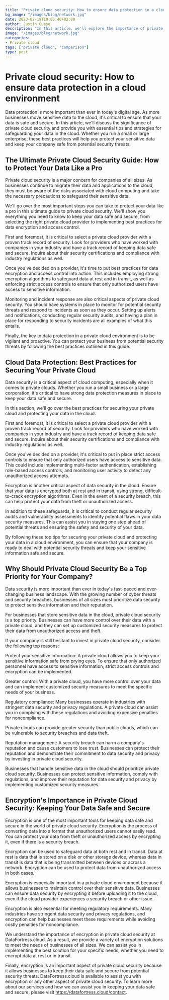 ```yaml
---
title: "Private cloud security: How to ensure data protection in a cloud environment?"
bg_image: "/images/blog/network.jpg"
date: 2023-02-19T10:05:46+02:00
author: Justin Guese
description: "In this article, we'll explore the importance of private cloud security and provide you with essential tips and strategies for protecting your data in a cloud environment."
image: "/images/blog/network.jpg"
categories:
- Private cloud
tags: ["private cloud", "comparison"]
type: post
---
```


# Private cloud security: How to ensure data protection in a cloud environment

Data protection is more important than ever in today's digital age. As more businesses move sensitive data to the cloud, it's critical to ensure that your data is safe and secure. In this article, we'll discuss the significance of private cloud security and provide you with essential tips and strategies for safeguarding your data in the cloud. Whether you run a small or large enterprise, these best practices will help you protect your sensitive data and keep your company safe from potential security threats.

## The Ultimate Private Cloud Security Guide: How to Protect Your Data Like a Pro

Private cloud security is a major concern for companies of all sizes. As businesses continue to migrate their data and applications to the cloud, they must be aware of the risks associated with cloud computing and take the necessary precautions to safeguard their sensitive data.

We'll go over the most important steps you can take to protect your data like a pro in this ultimate guide to private cloud security. We'll show you everything you need to know to keep your data safe and secure, from selecting the right private cloud provider to implementing best practices for data encryption and access control.

First and foremost, it is critical to select a private cloud provider with a proven track record of security. Look for providers who have worked with companies in your industry and have a track record of keeping data safe and secure. Inquire about their security certifications and compliance with industry regulations as well.

Once you've decided on a provider, it's time to put best practices for data encryption and access control into action. This includes employing strong encryption algorithms to safeguard data at rest and in transit, as well as enforcing strict access controls to ensure that only authorized users have access to sensitive information.

Monitoring and incident response are also critical aspects of private cloud security. You should have systems in place to monitor for potential security threats and respond to incidents as soon as they occur. Setting up alerts and notifications, conducting regular security audits, and having a plan in place for responding to security incidents are all examples of what this entails.

Finally, the key to data protection in a private cloud environment is to be vigilant and proactive. You can protect your business from potential security threats by following the best practices outlined in this guide.

## Cloud Data Protection: Best Practices for Securing Your Private Cloud

Data security is a critical aspect of cloud computing, especially when it comes to private clouds. Whether you run a small business or a large corporation, it's critical to have strong data protection measures in place to keep your data safe and secure.

In this section, we'll go over the best practices for securing your private cloud and protecting your data in the cloud.

First and foremost, it is critical to select a private cloud provider with a proven track record of security. Look for providers who have worked with companies in your industry and have a track record of keeping data safe and secure. Inquire about their security certifications and compliance with industry regulations as well.

Once you've decided on a provider, it's critical to put in place strict access controls to ensure that only authorized users have access to sensitive data. This could include implementing multi-factor authentication, establishing role-based access controls, and monitoring user activity to detect any unauthorized access attempts.

Encryption is another critical aspect of data security in the cloud. Ensure that your data is encrypted both at rest and in transit, using strong, difficult-to-crack encryption algorithms. Even in the event of a security breach, this can help protect your data from theft or unauthorized access.

In addition to these safeguards, it is critical to conduct regular security audits and vulnerability assessments to identify potential flaws in your data security measures. This can assist you in staying one step ahead of potential threats and ensuring the safety and security of your data.

By following these top tips for securing your private cloud and protecting your data in a cloud environment, you can ensure that your company is ready to deal with potential security threats and keep your sensitive information safe and secure.

## Why Should Private Cloud Security Be a Top Priority for Your Company?

Data security is more important than ever in today's fast-paced and ever-changing business landscape. With the growing number of cyber threats and security breaches, businesses of all sizes must prioritize data security to protect sensitive information and their reputation.

For businesses that store sensitive data in the cloud, private cloud security is a top priority. Businesses can have more control over their data with a private cloud, and they can set up customized security measures to protect their data from unauthorized access and theft.

If your company is still hesitant to invest in private cloud security, consider the following top reasons:

Protect your sensitive information: A private cloud allows you to keep your sensitive information safe from prying eyes. To ensure that only authorized personnel have access to sensitive information, strict access controls and encryption can be implemented.

Greater control: With a private cloud, you have more control over your data and can implement customized security measures to meet the specific needs of your business.

Regulatory compliance: Many businesses operate in industries with stringent data security and privacy regulations. A private cloud can assist you in complying with these regulations and avoiding expensive penalties for noncompliance.

Private clouds can provide greater security than public clouds, which can be vulnerable to security breaches and data theft.

Reputation management: A security breach can harm a company's reputation and cause customers to lose trust. Businesses can protect their reputation and demonstrate their commitment to data security and privacy by investing in private cloud security.

Businesses that handle sensitive data in the cloud should prioritize private cloud security. Businesses can protect sensitive information, comply with regulations, and improve their reputation for data security and privacy by implementing customized security measures.

## Encryption's Importance in Private Cloud Security: Keeping Your Data Safe and Secure

Encryption is one of the most important tools for keeping data safe and secure in the world of private cloud security. Encryption is the process of converting data into a format that unauthorized users cannot easily read. You can protect your data from theft or unauthorized access by encrypting it, even if there is a security breach.

Encryption can be used to safeguard data at both rest and in transit. Data at rest is data that is stored on a disk or other storage device, whereas data in transit is data that is being transmitted between devices or across a network. Encryption can be used to protect data from unauthorized access in both cases.

Encryption is especially important in a private cloud environment because it allows businesses to maintain control over their sensitive data. Businesses can ensure data security by encrypting it before uploading it to the cloud, even if the cloud provider experiences a security breach or other issue.

Encryption is also essential for meeting regulatory requirements. Many industries have stringent data security and privacy regulations, and encryption can help businesses meet these requirements while avoiding costly penalties for noncompliance.

We understand the importance of encryption in private cloud security at DataFortress.cloud. As a result, we provide a variety of encryption solutions to meet the needs of businesses of all sizes. We can assist you in implementing the best solution for your specific needs, whether you need to encrypt data at rest or in transit.

Finally, encryption is an important aspect of private cloud security because it allows businesses to keep their data safe and secure from potential security threats. DataFortress.cloud is available to assist you with encryption or any other aspect of private cloud security. To learn more about our services and how we can assist you in keeping your data safe and secure, please visit https://datafortress.cloud/contact.



